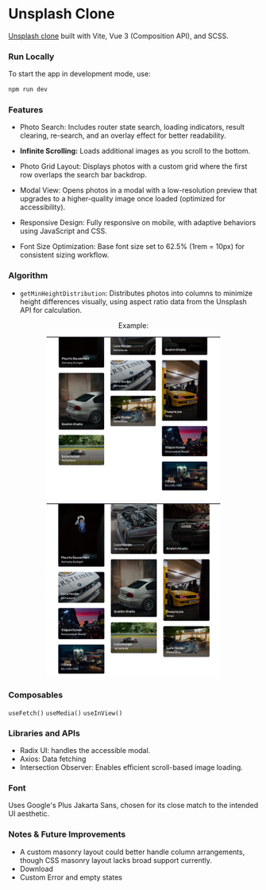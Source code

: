 # Unsplash Clone

[Unsplash clone](https://unsplash-clone-vue.vercel.app/) built with Vite, Vue 3 (Composition API), and SCSS.

### Run Locally

To start the app in development mode, use:

```bash
npm run dev
```

### Features

- Photo Search: Includes router state search, loading indicators, result clearing, re-search, and an overlay effect for better readability.

- **Infinite Scrolling:** Loads additional images as you scroll to the bottom.

- Photo Grid Layout: Displays photos with a custom grid where the first row overlaps the search bar backdrop.

- Modal View: Opens photos in a modal with a low-resolution preview that upgrades to a higher-quality image once loaded (optimized for accessibility).

- Responsive Design: Fully responsive on mobile, with adaptive behaviors using JavaScript and CSS.

- Font Size Optimization: Base font size set to 62.5% (1rem = 10px) for consistent sizing workflow.

### Algorithm

- `getMinHeightDistribution`: Distributes photos into columns to minimize height differences visually, using aspect ratio data from the Unsplash API for calculation.</br>
<div style="text-align: center;">
Example:</div>
<p align="center">
  <img src="https://github.com/atolz/Unsplash-Clone-Vue/blob/main/public/shot-1.png?raw=true" width="350" title="hover text">
  <img src="https://github.com/atolz/Unsplash-Clone-Vue/blob/main/public/shot-2.png?raw=true" width="350" alt="accessibility text">
</p>

### Composables

`useFetch()`
`useMedia()`
`useInView()`

### Libraries and APIs

- Radix UI: handles the accessible modal.
- Axios: Data fetching
- Intersection Observer: Enables efficient scroll-based image loading.

### Font

Uses Google's Plus Jakarta Sans, chosen for its close match to the intended UI aesthetic.

### Notes & Future Improvements

- A custom masonry layout could better handle column arrangements, though CSS masonry layout lacks broad support currently.
- Download
- Custom Error and empty states
